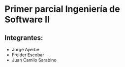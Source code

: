 # Primer parcial Ingeniería de Software II
## Integrantes:
- Jorge Ayerbe
- Freider Escobar
- Juan Camilo Sarabino
